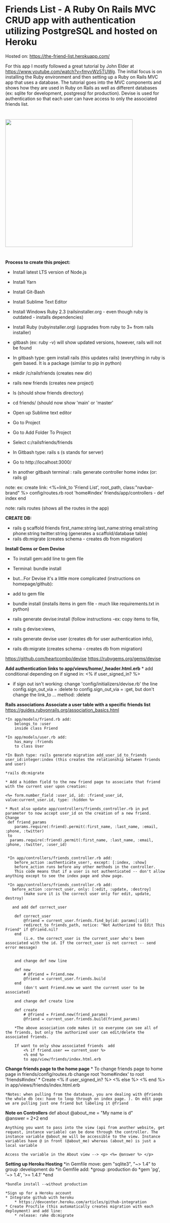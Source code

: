 # Friends List - A Ruby On Rails MVC CRUD app with authentication utilizing PostgreSQL and hosted on Heroku

Hosted on: https://the-friend-list.herokuapp.com/

For this app I mostly followed a great tutorial by John Elder at https://www.youtube.com/watch?v=fmyvWz5TUWg. The initial focus is on installing the Ruby environment and then setting up a Ruby on Rails MVC app that uses a database. The tutorial goes into the MVC components and shows how they are used in Ruby on Rails as well as different databases (ex: sqlite for development, postgresql for production). Devise is used for authentication so that each user can have access to only the associated friends list. 

#


<img src="images/friends.png" width="400" >



#

**Process to create this project:**
* Install latest LTS version of Node.js
* Install Yarn
* Install Git-Bash
* Install Sublime Text Editor
* Install Windows Ruby 2.3 (railsinstaller.org - even though ruby is outdated - installs dependencies)
* Install Ruby (rubyinstaller.org) (upgrades from ruby to 3+ from rails installer)

* gitbash (ex: ruby -v) will show updated versions, however, rails will not be found
* In gitbash type: gem install rails (this updates rails) (everything in ruby is gem based. It is a package (similar to pip in python)

* mkdir /c/railsfriends (creates new dir)

* rails new friends (creates new project)
* ls (should show friends directory)
* cd friends/ (should now show 'main' or 'master'
* Open up Sublime text editor
* Go to Project
* Go to Add Folder To Project
* Select c:/railsfriends/friends

* In Gitbash type: rails s (s stands for server)
* Go to http://localhost:3000/
* In another gitbash terminal : rails generate controller home index (or: rails g)


note: ex: create link: <%=link_to 'Friend List', root_path, class:"navbar-brand" %> config/routes.rb  root 'home#index'
friends/app/controllers - def index end


note: rails routes (shows all the routes in the app)

**CREATE DB:**
* rails g scaffold friends first_name:string last_name:string email:string phone:string twitter:string (generates a scaffold/database table)
* rails db:migrate (creates schema - creates db from migration)


**Install Gems or Gem Devise** 
* To install gem:add line to gem file
* Terminal: bundle install

* but...For Devise it's a little more complicated (instructions on homepage/github):

* add to gem file
* bundle install (installs items in gem file - much like requirements.txt in python)
* rails generate devise:install (follow instructions -ex: copy items to file, 
* rails g devise:views,
* rails generate devise user (creates db for user authentication info), 
* rails db:migrate  (creates schema - creates db from migration)

https://github.com/heartcombo/devise
https://rubygems.org/gems/devise

**Add authentication links to app/views/home/_header.html.erb**
		* add conditional depending on if signed in: <% if user_signed_in? %>

* if sign out isn't working: change 'config/initializers/devise.rb' the line config.sign_out_via = :delete to config.sign_out_via = :get, but don't change the link_to ... method: :delete

**Rails associations**
**Associate a user table with a specific friends list**
https://guides.rubyonrails.org/association_basics.html

	*In app/models/friend.rb add:
		belongs_to :user
		inside class Friend

	*In app/models/user.rb add:
		has_many :friends
		to class User

	*In Bash type: rails generate migration add_user_id_to_friends user_id:integer:index (this creates the relationship between friends and user)

	*rails db:migrate

	* Add a hidden field to the new friend page to associate that friend with the current user upon creation:

	<%= form.number_field :user_id, id: :friend_user_id, value:current_user.id, type: :hidden %>

	* Must also update app/controllers/friends_controller.rb in put parameter to now accept user_id on the creation of a new friend. Change
	 def friend_params  
	 	params.require(:friend).permit(:first_name, :last_name, :email, :phone, :twitter)
	 to
      params.require(:friend).permit(:first_name, :last_name, :email, :phone, :twitter, :user_id)


     *In app/controllers/friends_controller.rb add:
     	before_action :authenticate_user!, except: [:index, :show]
     	before_action runs before any other methods in the controller. 
     	This code means that if a user is not authenticated -- don't allow anything except to see the index page and show page. 

     *In app/controllers/friends_controller.rb add:
       before_action :correct_user, only: [:edit, :update, :destroy]
       		(make sure it is the correct user only for edit, update, destroy)

       and add def correct_user

        def correct_user
	    	@friend = current_user.friends.find_by(id: params[:id])
	    	redirect_to friends_path, notice: "Not Authorized to Edit This Friend" if @friend.nil?
	  	end
	  		(i.e. the correct_user is the current_user who's been associated with the id. If the correct_user is not correct -- send error message)


	  	and change def new line

	  	def new
    		# @friend = Friend.new
    		@friend = current_user.friends.build
    	end
    		(don't want Friend.new we want the current user to be associated)

		and change def create line
		
		def create
		    # @friend = Friend.new(friend_params)
		    @friend = current_user.friends.build(friend_params)

		*The above association code makes it so everyone can see all of the friends, but only the authorized user can edit/delete the associated friends. 

		If want to only show associated friends  add
			<% if friend.user == current_user %>
			<% end %> 
			to app/view/friends/index.html.erb

**Change friends page to the home page**
	* To change friends page to home page in friends/config/routes.rb
		change   root 'home#index'  to  root 'friends#index'
	* Create <% if user_signed_in? %> <% else %> <% end %> in app/views/friends/index.html.erb

	*Notes: when pulling from the database, you are dealing with @friends the whole db (ex: have to loop through on index page. ). On edit page we are pulling just one friend but labeling it @friend 

**Note on Controllers**
	def about
		@about_me = "My name is d"  
		@answer = 2+2
	end

	Anything you want to pass into the view (api from another website, get request, instance variable) can be done through the controller. The instance variable @about_me will be accessible to the view. Instance variables have @ in front (@about_me) whereas (about_me) is just a local variable

	Access the variable in the About view --> <p> <%= @answer %> </p>

**Setting up Heroku Hosting**
 	*in Gemfile move: gem "sqlite3", "~> 1.4" to group :development do
 	*in Gemfile add:
 		*group :production do
  		*gem 'pg', '~> 1.4', '>= 1.4.1'
 		*end

 	*bundle install --without production

	*Sign up for a Heroku account
	* Integrate github with heroku
		* https://devcenter.heroku.com/articles/github-integration
	* Create Procfile (this automatically creates migration with each deployment) and add line:
		* release: rake db:migrate